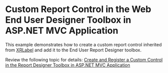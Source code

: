 # Custom Report Control in the Web End User Designer Toolbox in ASP.NET MVC Application

This example demonstrates how to create a custom report control inherited from [XRLabel](https://docs.devexpress.com/XtraReports/DevExpress.XtraReports.UI.XRLabel) and add it to the End User Report Designer toolbox.


Review the following topic for details: [Create and Register a Custom Control in the Report Designer Toolbox in ASP.NET MVC Application](https://docs.devexpress.com/XtraReports/400205/)